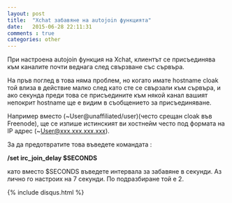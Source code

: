 ```yaml
---
layout: post
title:  "Xchat забавяне на autojoin функцията"
date:   2015-06-28 22:11:31
comments : true
categories: other
---
```


При настроена autojoin функция на Xchat, клиентът се присъединява към каналите почти веднага след свързване със сървъра.

На пръв поглед в това няма проблем, но когато имате hostname cloak той влиза в действие малко след като сте се свързали към сървъра, и ако секунда преди това се присъедините към някой канал вашият непокрит hostname ще е видим в съобщението за присъединяване.

Например вместо (~User@unaffiliated/user)(често срещан cloak във Freenode), ще се изпише истинският ви хостнейм често под формата на IP адрес (~User@xxx.xxx.xxx.xxx).

За да предотвратите това въведете командата : 

**/set irc_join_delay $SECONDS**

като вместо $SECONDS въведете интервала за забавяне в секунди.
Аз лично го настроих на 7 секунди.
По подразбиране той е 2.


{% include disqus.html %}


